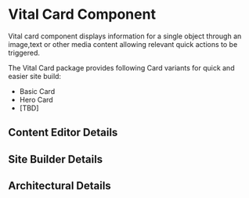 # Vital Card Component

Vital card component displays information for a single object through an
image,text or other media content allowing relevant quick actions to be
triggered.

The Vital Card package provides following Card variants for quick and easier site
build:

- Basic Card
- Hero Card
- [TBD]

## Content Editor Details


## Site Builder Details



## Architectural Details



